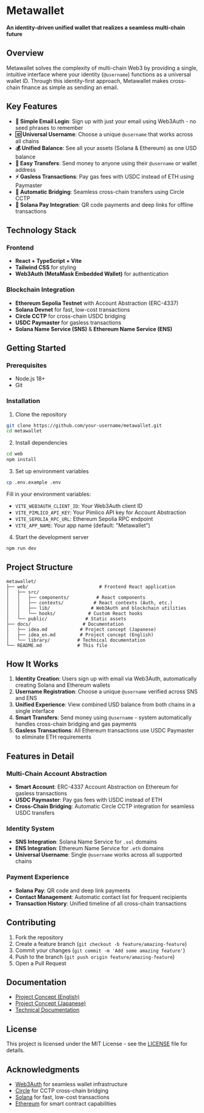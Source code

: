# Metawallet

**An identity-driven unified wallet that realizes a seamless multi-chain future**

## Overview

Metawallet solves the complexity of multi-chain Web3 by providing a single, intuitive interface where your identity (`@username`) functions as a universal wallet ID. Through this identity-first approach, Metawallet makes cross-chain finance as simple as sending an email.

## Key Features

- **🔐 Simple Email Login**: Sign up with just your email using Web3Auth - no seed phrases to remember
- **🆔 Universal Username**: Choose a unique `@username` that works across all chains
- **💰 Unified Balance**: See all your assets (Solana & Ethereum) as one USD balance
- **💸 Easy Transfers**: Send money to anyone using their `@username` or wallet address
- **⚡ Gasless Transactions**: Pay gas fees with USDC instead of ETH using Paymaster
- **🌉 Automatic Bridging**: Seamless cross-chain transfers using Circle CCTP
- **📱 Solana Pay Integration**: QR code payments and deep links for offline transactions

## Technology Stack

### Frontend
- **React + TypeScript + Vite**
- **Tailwind CSS** for styling
- **Web3Auth (MetaMask Embedded Wallet)** for authentication

### Blockchain Integration
- **Ethereum Sepolia Testnet** with Account Abstraction (ERC-4337)
- **Solana Devnet** for fast, low-cost transactions
- **Circle CCTP** for cross-chain USDC bridging
- **USDC Paymaster** for gasless transactions
- **Solana Name Service (SNS)** & **Ethereum Name Service (ENS)**

## Getting Started

### Prerequisites
- Node.js 18+
- Git

### Installation

1. Clone the repository
```bash
git clone https://github.com/your-username/metawallet.git
cd metawallet
```

2. Install dependencies
```bash
cd web
npm install
```

3. Set up environment variables
```bash
cp .env.example .env
```

Fill in your environment variables:
- `VITE_WEB3AUTH_CLIENT_ID`: Your Web3Auth client ID
- `VITE_PIMLICO_API_KEY`: Your Pimlico API key for Account Abstraction
- `VITE_SEPOLIA_RPC_URL`: Ethereum Sepolia RPC endpoint
- `VITE_APP_NAME`: Your app name (default: "Metawallet")

4. Start the development server
```bash
npm run dev
```

## Project Structure

```
metawallet/
├── web/                          # Frontend React application
│   ├── src/
│   │   ├── components/          # React components
│   │   ├── contexts/           # React contexts (Auth, etc.)
│   │   ├── lib/               # Web3Auth and blockchain utilities
│   │   └── hooks/            # Custom React hooks
│   └── public/              # Static assets
├── docs/                   # Documentation
│   ├── idea.md            # Project concept (Japanese)
│   ├── idea_en.md         # Project concept (English)
│   └── library/          # Technical documentation
└── README.md             # This file
```

## How It Works

1. **Identity Creation**: Users sign up with email via Web3Auth, automatically creating Solana and Ethereum wallets
2. **Username Registration**: Choose a unique `@username` verified across SNS and ENS
3. **Unified Experience**: View combined USD balance from both chains in a single interface
4. **Smart Transfers**: Send money using `@username` - system automatically handles cross-chain bridging and gas payments
5. **Gasless Transactions**: All Ethereum transactions use USDC Paymaster to eliminate ETH requirements

## Features in Detail

### Multi-Chain Account Abstraction
- **Smart Account**: ERC-4337 Account Abstraction on Ethereum for gasless transactions
- **USDC Paymaster**: Pay gas fees with USDC instead of ETH
- **Cross-Chain Bridging**: Automatic Circle CCTP integration for seamless USDC transfers

### Identity System
- **SNS Integration**: Solana Name Service for `.sol` domains
- **ENS Integration**: Ethereum Name Service for `.eth` domains
- **Universal Username**: Single `@username` works across all supported chains

### Payment Experience
- **Solana Pay**: QR code and deep link payments
- **Contact Management**: Automatic contact list for frequent recipients
- **Transaction History**: Unified timeline of all cross-chain transactions

## Contributing

1. Fork the repository
2. Create a feature branch (`git checkout -b feature/amazing-feature`)
3. Commit your changes (`git commit -m 'Add some amazing feature'`)
4. Push to the branch (`git push origin feature/amazing-feature`)
5. Open a Pull Request

## Documentation

- [Project Concept (English)](docs/idea_en.md)
- [Project Concept (Japanese)](docs/idea.md)
- [Technical Documentation](docs/library/)

## License

This project is licensed under the MIT License - see the [LICENSE](LICENSE) file for details.

## Acknowledgments

- [Web3Auth](https://web3auth.io/) for seamless wallet infrastructure
- [Circle](https://www.circle.com/) for CCTP cross-chain bridging
- [Solana](https://solana.com/) for fast, low-cost transactions
- [Ethereum](https://ethereum.org/) for smart contract capabilities